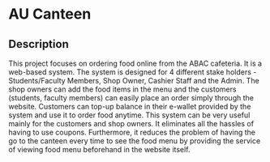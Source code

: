 # AU Canteen

## Description

This project focuses on ordering food online from the ABAC cafeteria. It is a web-based system. The system is designed for 4 different stake holders - Students/Faculty Members, Shop Owner, Cashier Staff and the Admin. The shop owners can add the food items in the menu and the customers (students, faculty members) can easily place an order simply through the website. Customers can top-up balance in their e-wallet provided by the system and use it to order food anytime. This system can be very useful mainly for the customers and shop owners. It eliminates all the hassles of having to use coupons. Furthermore, it reduces the problem of having the go to the canteen every time to see the food menu by providing the service of viewing food menu beforehand in the website itself.
